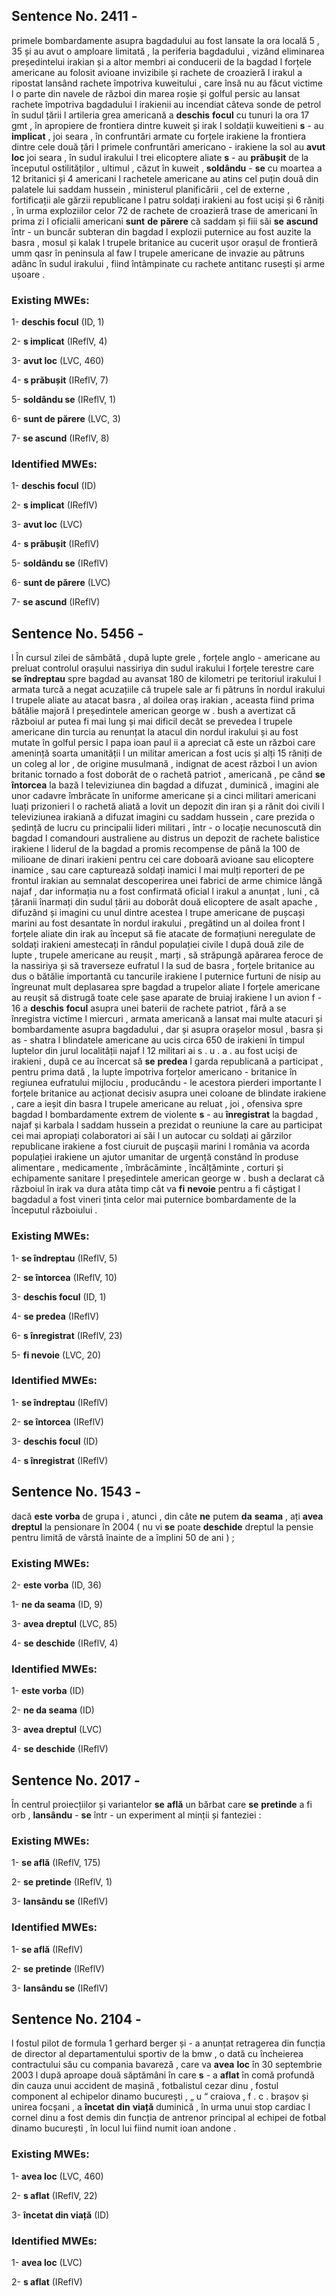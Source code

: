 ## Sentence No. 2411 - 
primele bombardamente asupra bagdadului au fost lansate la ora locală 5 , 35 și au avut o amploare limitată , la periferia bagdadului , vizând eliminarea președintelui irakian și a altor membri ai conducerii de la bagdad l forțele americane au folosit avioane invizibile și rachete de croazieră l irakul a ripostat lansând rachete împotriva kuweitului , care însă nu au făcut victime l o parte din navele de război din marea roșie și golful persic au lansat rachete împotriva bagdadului l irakienii au incendiat câteva sonde de petrol în sudul țării l artileria grea americană a **deschis** **focul** cu tunuri la ora 17 gmt , în apropiere de frontiera dintre kuweit și irak l soldații kuweitieni **s** - au **implicat** , joi seara , în confruntări armate cu forțele irakiene la frontiera dintre cele două țări l primele confruntări americano - irakiene la sol au **avut** **loc** joi seara , în sudul irakului l trei elicoptere aliate **s** - au **prăbușit** de la începutul ostilităților , ultimul , căzut în kuweit , **soldându** - **se** cu moartea a 12 britanici și 4 americani l rachetele americane au atins cel puțin două din palatele lui saddam hussein , ministerul planificării , cel de externe , fortificații ale gărzii republicane l patru soldați irakieni au fost uciși și 6 răniți , în urma exploziilor celor 72 de rachete de croazieră trase de americani în prima zi l oficialii americani **sunt** **de** **părere** că saddam și fiii săi **se** **ascund** într - un buncăr subteran din bagdad l explozii puternice au fost auzite la basra , mosul și kalak l trupele britanice au cucerit ușor orașul de frontieră umm qasr în peninsula al faw l trupele americane de invazie au pătruns adânc în sudul irakului , fiind întâmpinate cu rachete antitanc rusești și arme ușoare . 
### Existing MWEs: 
1- **deschis focul** (ID, 1)

2- **s implicat** (IReflV, 4)

3- **avut loc** (LVC, 460)

4- **s prăbușit** (IReflV, 7)

5- **soldându se** (IReflV, 1)

6- **sunt de părere** (LVC, 3)

7- **se ascund** (IReflV, 8)

### Identified MWEs: 
1- **deschis focul** (ID)

2- **s implicat** (IReflV)

3- **avut loc** (LVC)

4- **s prăbușit** (IReflV)

5- **soldându se** (IReflV)

6- **sunt de părere** (LVC)

7- **se ascund** (IReflV)

## Sentence No. 5456 - 
l În cursul zilei de sâmbătă , după lupte grele , forțele anglo - americane au preluat controlul orașului nassiriya din sudul irakului l forțele terestre care **se** **îndreptau** spre bagdad au avansat 180 de kilometri pe teritoriul irakului l armata turcă a negat acuzațiile că trupele sale ar fi pătruns în nordul irakului l trupele aliate au atacat basra , al doilea oraș irakian , aceasta fiind prima bătălie majoră l președintele american george w . bush a avertizat că războiul ar putea fi mai lung și mai dificil decât se prevedea l trupele americane din turcia au renunțat la atacul din nordul irakului și au fost mutate în golful persic l papa ioan paul ii a apreciat că este un război care amenință soarta umanității l un militar american a fost ucis și alți 15 răniți de un coleg al lor , de origine musulmană , indignat de acest război l un avion britanic tornado a fost doborât de o rachetă patriot , americană , pe când **se** **întorcea** la bază l televiziunea din bagdad a difuzat , duminică , imagini ale unor cadavre îmbrăcate în uniforme americane și a cinci militari americani luați prizonieri l o rachetă aliată a lovit un depozit din iran și a rănit doi civili l televiziunea irakiană a difuzat imagini cu saddam hussein , care prezida o ședință de lucru cu principalii lideri militari , într - o locație necunoscută din bagdad l comandouri australiene au distrus un depozit de rachete balistice irakiene l liderul de la bagdad a promis recompense de până la 100 de milioane de dinari irakieni pentru cei care doboară avioane sau elicoptere inamice , sau care capturează soldați inamici l mai mulți reporteri de pe frontul irakian au semnalat descoperirea unei fabrici de arme chimice lângă najaf , dar informația nu a fost confirmată oficial l irakul a anunțat , luni , că țăranii înarmați din sudul țării au doborât două elicoptere de asalt apache , difuzând și imagini cu unul dintre acestea l trupe americane de pușcași marini au fost desantate în nordul irakului , pregătind un al doilea front l forțele aliate din irak au început să fie atacate de formațiuni neregulate de soldați irakieni amestecați în rândul populației civile l după două zile de lupte , trupele americane au reușit , marți , să străpungă apărarea feroce de la nassiriya și să traverseze eufratul l la sud de basra , forțele britanice au dus o bătălie importantă cu tancurile irakiene l puternice furtuni de nisip au îngreunat mult deplasarea spre bagdad a trupelor aliate l forțele americane au reușit să distrugă toate cele șase aparate de bruiaj irakiene l un avion f - 16 a **deschis** **focul** asupra unei baterii de rachete patriot , fără a se înregistra victime l miercuri , armata americană a lansat mai multe atacuri și bombardamente asupra bagdadului , dar și asupra orașelor mosul , basra și as - shatra l blindatele americane au ucis circa 650 de irakieni în timpul luptelor din jurul localității najaf l 12 militari ai s . u . a . au fost uciși de irakieni , după ce au încercat să **se** **predea** l garda republicană a participat , pentru prima dată , la lupte împotriva forțelor americano - britanice în regiunea eufratului mijlociu , producându - le acestora pierderi importante l forțele britanice au acționat decisiv asupra unei coloane de blindate irakiene , care a ieșit din basra l trupele americane au reluat , joi , ofensiva spre bagdad l bombardamente extrem de violente **s** - au **înregistrat** la bagdad , najaf și karbala l saddam hussein a prezidat o reuniune la care au participat cei mai apropiați colaboratori ai săi l un autocar cu soldați ai gărzilor republicane irakiene a fost ciuruit de pușcașii marini l românia va acorda populației irakiene un ajutor umanitar de urgență constând în produse alimentare , medicamente , îmbrăcăminte , încălțăminte , corturi și echipamente sanitare l președintele american george w . bush a declarat că războiul în irak va dura atâta timp cât va **fi** **nevoie** pentru a fi câștigat l bagdadul a fost vineri ținta celor mai puternice bombardamente de la începutul războiului . 
### Existing MWEs: 
1- **se îndreptau** (IReflV, 5)

2- **se întorcea** (IReflV, 10)

3- **deschis focul** (ID, 1)

4- **se predea** (IReflV)

6- **s înregistrat** (IReflV, 23)

5- **fi nevoie** (LVC, 20)

### Identified MWEs: 
1- **se îndreptau** (IReflV)

2- **se întorcea** (IReflV)

3- **deschis focul** (ID)

4- **s înregistrat** (IReflV)

## Sentence No. 1543 - 
dacă **este** **vorba** de grupa i , atunci , din câte **ne** putem **da** **seama** , ați **avea** **dreptul** la pensionare în 2004 ( nu vi **se** poate **deschide** dreptul la pensie pentru limită de vârstă înainte de a împlini 50 de ani ) ; 
### Existing MWEs: 
2- **este vorba** (ID, 36)

1- **ne da seama** (ID, 9)

3- **avea dreptul** (LVC, 85)

4- **se deschide** (IReflV, 4)

### Identified MWEs: 
1- **este vorba** (ID)

2- **ne da seama** (ID)

3- **avea dreptul** (LVC)

4- **se deschide** (IReflV)

## Sentence No. 2017 - 
În centrul proiecțiilor și variantelor **se** **află** un bărbat care **se** **pretinde** a fi orb , **lansându** - **se** într - un experiment al minții și fanteziei : 
### Existing MWEs: 
1- **se află** (IReflV, 175)

2- **se pretinde** (IReflV, 1)

3- **lansându se** (IReflV)

### Identified MWEs: 
1- **se află** (IReflV)

2- **se pretinde** (IReflV)

3- **lansându se** (IReflV)

## Sentence No. 2104 - 
l fostul pilot de formula 1 gerhard berger și - a anunțat retragerea din funcția de director al departamentului sportiv de la bmw , o dată cu încheierea contractului său cu compania bavareză , care va **avea** **loc** în 30 septembrie 2003 l după aproape două săptămâni în care **s** - a **aflat** în comă profundă din cauza unui accident de mașină , fotbalistul cezar dinu , fostul component al echipelor dinamo bucurești , „ u “ craiova , f . c . brașov și unirea focșani , a **încetat** **din** **viață** duminică , în urma unui stop cardiac l cornel dinu a fost demis din funcția de antrenor principal al echipei de fotbal dinamo bucurești , în locul lui fiind numit ioan andone . 
### Existing MWEs: 
1- **avea loc** (LVC, 460)

2- **s aflat** (IReflV, 22)

3- **încetat din viață** (ID)

### Identified MWEs: 
1- **avea loc** (LVC)

2- **s aflat** (IReflV)

